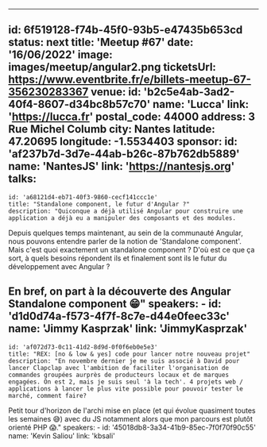---
id: 6f519128-f74b-45f0-93b5-e47435b653cd
status: next
title: 'Meetup #67'
date: '16/06/2022'
image: images/meetup/angular2.png
ticketsUrl: https://www.eventbrite.fr/e/billets-meetup-67-356230283367
venue:
  id: 'b2c5e4ab-3ad2-40f4-8607-d34bc8b57c70'
  name: 'Lucca'
  link: 'https://lucca.fr'
  postal_code: 44000
  address: 3 Rue Michel Columb
  city: Nantes
  latitude: 47.20695
  longitude: -1.5534403
sponsor:
    id: 'af237b7d-3d7e-44ab-b26c-87b762db5889'
    name: 'NantesJS'
    link: 'https://nantesjs.org'
talks:
  -
    id: 'a68121d4-eb71-40f3-9860-cecf141ccc1e'
    title: "Standalone component, le futur d'Angular ?"
    description: "Quiconque a déjà utilisé Angular pour construire une application a déjà eu a manipuler des composants et des modules.

Depuis quelques temps maintenant, au sein de la communauté Angular, nous pouvons entendre parler de la notion de 'Standalone component'. Mais c'est quoi exactement un standalone component ? D'où est ce que ça sort, à quels besoins répondent ils et finalement sont ils le futur du développement avec Angular ?

En bref, on part à la découverte des Angular Standalone component 😁"
    speakers:
      -
          id: 'd1d0d74a-f573-4f7f-8c7e-d44e0feec33c'
          name: 'Jimmy Kasprzak'
          link: 'JimmyKasprzak'
  -
    id: 'af072d73-0c11-41d2-8d9d-0f0f6eb0e5e3'
    title: "REX: [no & low & yes] code pour lancer notre nouveau projet"
    description: "En novembre dernier je me suis associé à David pour lancer Clapclap avec l'ambition de faciliter l'organisation de commandes groupées aurprès de producteurs locaux et de marques engagées. On est 2, mais je suis seul 'à la tech'. 4 projets web / applications à lancer le plus vite possible pour pouvoir tester le marché, comment faire?

Petit tour d'horizon de l'archi mise en place (et qui évolue quasiment toutes les semaines 😅) avec du JS notamment alors que mon parcours est plutôt orienté PHP 😱."
    speakers:
      -
          id: '45018db8-3a34-41b9-85ec-7f0f70f90c55'
          name: 'Kevin Saliou'
          link: 'kbsali'
